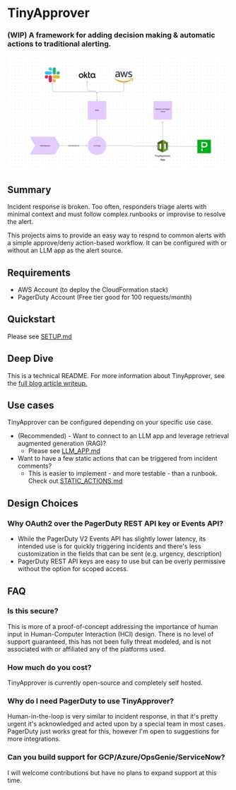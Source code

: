 # TinyApprover
### (WIP) A framework for adding decision making & automatic actions to traditional alerting.

![TinyApprover Architecture Diagram](image.png)

## Summary
Incident response is broken. Too often, responders triage alerts with minimal context and must follow complex runbooks or improvise to resolve the alert.

This projects aims to provide an easy way to respnd to common alerts with a simple approve/deny action-based workflow. It can be configured with or without an LLM app as the alert source.


## Requirements
- AWS Account (to deploy the CloudFormation stack)
- PagerDuty Account (Free tier good for 100 requests/month)

## Quickstart
Please see [SETUP.md](https://github.com/cjfit/tinyapprover/blob/main/SETUP.md)

## Deep Dive 
This is a technical README. For more information about TinyApprover, see the [full blog article writeup.](https://medium.com/open-door-security/introducing-tinyapprover-extend-traditional-alerting-with-approvals-f4d353e28276)

## Use cases
TinyApprover can be configured depending on your specific use case.
- (Recommended) - Want to connect to an LLM app and leverage retrieval augmented generation (RAG)?
     - Please see [LLM_APP.md](https://github.com/cjfit/tinyapprover/blob/main/examples/LLM_APP.md)
- Want to have a few static actions that can be triggered from incident comments?
     - This is easier to implement - and more testable - than a runbook. Check out [STATIC_ACTIONS.md](https://github.com/cjfit/tinyapprover/blob/main/examples/STATIC_ACTIONS.md)

## Design Choices
### Why OAuth2 over the PagerDuty REST API key or Events API?
- While the PagerDuty V2 Events API has slightly lower latency, its intended use is for quickly triggering incidents and there's less customization in the fields that can be sent (e.g. urgency, description)
- PagerDuty REST API keys are easy to use but can be overly permissive without the option for scoped access.


## FAQ

### Is this secure?
This is more of a proof-of-concept addressing the importance of human input in Human-Computer Interaction (HCI) design. There is no level of support guaranteed, this has not been fully threat modeled, and is not associated with or affiliated any of the platforms used.

### How much do you cost?

TinyApprover is currently open-source and completely self hosted. 

### Why do I need PagerDuty to use TinyApprover?

Human-in-the-loop is very similar to incident response, in that it's pretty urgent it's acknowledged and acted upon by a special team in most cases. PagerDuty just works great for this, however I'm open to suggestions for more integrations.

### Can you build support for GCP/Azure/OpsGenie/ServiceNow?

I will welcome contributions but have no plans to expand support at this time.